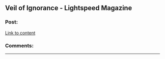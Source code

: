 ## Veil of Ignorance - Lightspeed Magazine

### Post:

[Link to content](http://www.lightspeedmagazine.com/fiction/veil-ignorance/)

### Comments:

---

